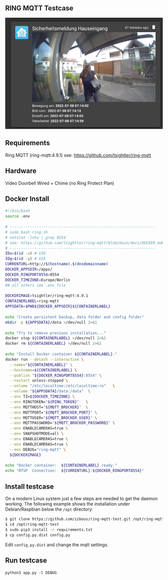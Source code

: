 ## RING MQTT Testcase


![Hauseingang Kamerabild](images/gotify_message.png)

## Requirements
Ring MQTT (ring-mqtt:4.9.1)
see: https://github.com/tsightler/ring-mqtt

## Hardware
Video Doorbell Wired + Chime (no Ring Protect Plan)


## Docker Install
```bash
#!/bin/bash
source .env

# -----------------------------------------------------------------
# sudo bash ring.sh
# netstat -lntu | grep 8554
# see: https://github.com/tsightler/ring-mqtt/blob/main/docs/DOCKER.md#authentication
# -----------------------------------------------------------------
IDu=$(id -u) # UID
IDg=$(id -g) # GID
CURRENTURL=http://$(hostname).$(dnsdomainname)
DOCKER_APPSDIR=/apps/
DOCKER_RINGPORT8554=8554
DOCKER_TIMEZONE=Europe/Berlin
## all others see .env file

DOCKERIMAGE=tsightler/ring-mqtt:4.9.1
CONTAINERLABEL=ring-mqtt
APPSDATA=$PWD${DOCKER_APPSDIR}${CONTAINERLABEL}

echo "Create persistent backup, data folder and config folder"
mkdir -p ${APPSDATA}/data >/dev/null 2>&1

echo "Try to remove previuos installation..."
docker stop ${CONTAINERLABEL} >/dev/null 2>&1
docker rm ${CONTAINERLABEL} >/dev/null 2>&1

echo "Install Docker container ${CONTAINERLABEL}."
docker run --detach --interactive \
  --name="${CONTAINERLABEL}" \
  --hostname=${CONTAINERLABEL} \
  --publish "${DOCKER_RINGPORT8554}:8554" \
  --restart unless-stopped \
  --volume "/etc/localtime:/etc/localtime:ro"   \
  --volume "${APPSDATA}/data:/data"  \
  --env TZ=${DOCKER_TIMEZONE} \
  --env RINGTOKEN="${RING_TOKEN}"   \
  --env MQTTHOST="${MQTT_BROCKER}"  \
  --env MQTTPORT="${MQTT_BROCKER_PORT}" \
  --env MQTTUSER="${MQTT_BROCKER_USER}" \
  --env MQTTPASSWORD="${MQTT_BROCKER_PASSWORD}" \
  --env ENABLECAMERAS=true \
  --env SNAPSHOTMODE=all \
  --env ENABLECAMERAS=true \
  --env ENABLECAMERAS=true \
  --env DEBUG="ring-mqtt" \
  ${DOCKERIMAGE}

echo "Docker container:  ${CONTAINERLABEL} ready."
echo "RTSP  Connection:  ${CURRENTURL}:${DOCKER_RINGPORT8554}"
```

## Install testcase

On a modern Linux system just a few steps are needed to get the daemon working. The following example 
shows the installation under Debian/Raspbian below the `/opt` directory:

```bash
$ git clone https://github.com/zibous/ring-mqtt-test.git /opt/ring-mqtt-test
$ cd /opt/ring-mqtt-test
$ sudo pip3 install -r requirements.txt
$ cp config.py.dist config.py
```
Edit `config.py.dist` and change the mqtt settings.

## Run testcase
`python3 app.py -l DEBUG`
